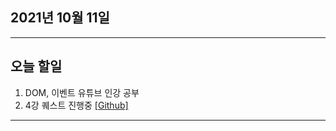 
2021년 10월 11일
---

---

오늘 할일
----

1. DOM, 이벤트 유튜브 인강 공부
3. 4강 퀘스트 진행중 [[Github]](https://github.com/narupee/WebDevCurriculum/tree/master/Quest04/skeleton)

---